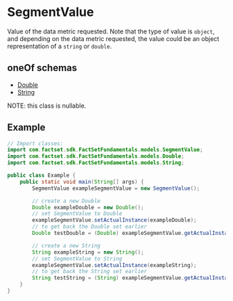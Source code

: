 

# SegmentValue

Value of the data metric requested. Note that the type of value is `object`, and depending on the data metric requested, the value could be an object representation of a `string` or `double`.

## oneOf schemas
* [Double](Double.md)
* [String](String.md)

NOTE: this class is nullable.

## Example
```java
// Import classes:
import com.factset.sdk.FactSetFundamentals.models.SegmentValue;
import com.factset.sdk.FactSetFundamentals.models.Double;
import com.factset.sdk.FactSetFundamentals.models.String;

public class Example {
    public static void main(String[] args) {
        SegmentValue exampleSegmentValue = new SegmentValue();

        // create a new Double
        Double exampleDouble = new Double();
        // set SegmentValue to Double
        exampleSegmentValue.setActualInstance(exampleDouble);
        // to get back the Double set earlier
        Double testDouble = (Double) exampleSegmentValue.getActualInstance();

        // create a new String
        String exampleString = new String();
        // set SegmentValue to String
        exampleSegmentValue.setActualInstance(exampleString);
        // to get back the String set earlier
        String testString = (String) exampleSegmentValue.getActualInstance();
    }
}
```


